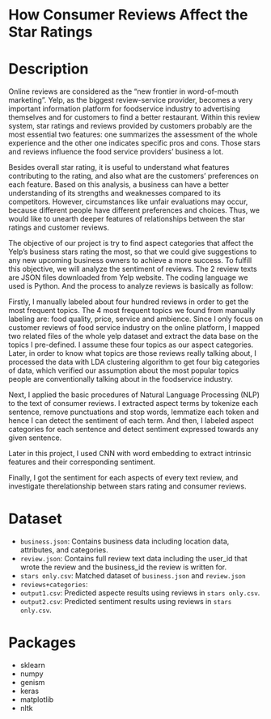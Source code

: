# How Consumer Reviews Affect the Star Ratings

# Description

Online reviews are considered as the “new frontier in word-of-mouth marketing”. Yelp, as the biggest review-service provider, becomes a very important information platform for foodservice industry to advertising themselves and for customers to find a better restaurant. Within this review system, star ratings and reviews provided by customers probably are the most essential two features: one summarizes the assessment of the whole experience and the other one indicates specific pros and cons. Those stars and reviews influence the food service providers’ business a lot.


Besides overall star rating, it is useful to understand what features contributing to the rating, and also what are the customers’ preferences on each feature. Based on this analysis, a business can have a better understanding of its strengths and weaknesses compared to its competitors. However, circumstances like unfair evaluations may occur, because different people have different preferences and choices. Thus, we would like to unearth deeper features of relationships between the star ratings and customer reviews.


The objective of our project is try to find aspect categories that affect the Yelp’s business stars
rating the most, so that we could give suggestions to any new upcoming business owners to achieve a more success. To fulfill this objective, we will analyze the sentiment of reviews. The 2 review texts are JSON files downloaded from Yelp website. The coding language we used is Python. And the process to analyze reviews is basically as follow:


Firstly, I manually labeled about four hundred reviews in order to get the most frequent topics. The 4 most frequent topics we found from manually labeling are: food quality, price, service and ambience. Since I only focus on customer reviews of food service industry on the online platform, I mapped two related files of the whole yelp dataset and extract the data base on the topics I pre-defined. I assume these four topics as our aspect categories. Later, in order to know what topics are those reviews really talking about, I processed the data with LDA clustering algorithm to get four big categories of data, which verified our assumption about the most popular topics people are conventionally talking about in the foodservice industry.


Next, I applied the basic procedures of Natural Language Processing (NLP) to the text of consumer reviews. I extracted aspect terms by tokenize each sentence, remove punctuations and stop words, lemmatize each token and hence I can detect the sentiment of each term. And then, I labeled aspect categories for each sentence and detect sentiment expressed towards any given sentence.


Later in this project, I used CNN with word embedding to extract intrinsic features and their corresponding sentiment.


Finally, I got the sentiment for each aspects of every text review, and investigate therelationship between stars rating and consumer reviews.


# Dataset

* `business.json`: Contains business data including location data, attributes, and categories.
* `review.json`: Contains full review text data including the user_id that wrote the review and the business_id the review is written for.
* `stars only.csv`: Matched dataset of `business.json` and `review.json`
* `reviews+categories`:
* `output1.csv`: Predicted aspecte results using reviews in `stars only.csv`.
* `output2.csv`: Predicted sentiment results using reviews in `stars only.csv`.



# Packages
* sklearn
* numpy
* genism
* keras
* matplotlib
* nltk
